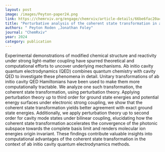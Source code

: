 ```yaml
---
layout: post
image: /images/Peyton-paper24.png
link: https://chemrxiv.org/engage/chemrxiv/article-details/66be6fac20ac769e5fb5c72d 
title: "Perturbative analysis of the coherent state transformation in ab initio cavity quantum electrodynamics" 
authors: " Peyton Roden ,Jonathan Foley"
journal: "ChemRxiv"
year: 2024
category: publication
---
```

Experimental demonstrations of modified chemical structure and reactivity under strong light-matter coupling have spurred theoretical and computational efforts to uncover underlying mechanisms. Ab initio cavity quantum electrodynamics (QED) combines quantum chemistry with cavity QED to investigate these phenomena in detail. Unitary transformations of ab initio cavity QED Hamiltonians have been used to make them more computationally tractable. We analyze one such transformation, the coherent state transformation, using perturbation theory. Applying perturbation theory up to third order for ground state energies and potential energy surfaces under electronic strong coupling, we show that the coherent state transformation yields better agreement with exact ground state energies. Additionally, we apply perturbation theory up to second order for cavity mode states under bilinear coupling, elucidating how the coherent state transformation accelerates the convergence of the photonic subspace towards the complete basis limit and renders molecular ion energies origin invariant. These findings contribute valuable insights into computational advantages of the coherent state transformation in the context of ab initio cavity quantum electrodynamics methods.